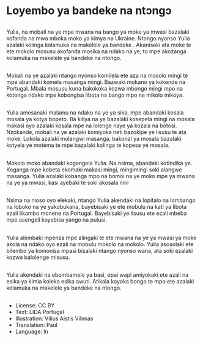 # Loyembo ya bandeke na ntɔngɔ

##
Yulia, na mobali na ye mpe mwana na bango ya moke ya mwasi bazalaki kofanda na mwa mboka moko ya kimya na Ukraine. Ntongo nyonso Yulia azalaki kolinga kolamuka na makelele ya bandeke . Akanisaki ata moke te ete mokolo mosusu akofanda mosika na ndako na ye, to mpe akozanga kolamuka na makelele ya bandeke na ntongo.

##
Mobali na ye azalaki ntango nyonso komilela ete aza na mosolo mingi te mpe abandaki komela masanga mingi. Bazwaki mokano ya kokende na Portugal. Mbala mosusu kuna bakokoka kozwa mbongo mingi mpo na kotonga ndako mpe kobongisa libota na bango mpo na mikolo mikoya.

##
 Yulia amesanaki malamu na ndako na ye ya sika, mpe abandaki kosala mosala ya kotya bopeto. Ba kiliya na ye bazalaki kosepela mingi na mosala makasi oyo azalaki kosala mpe na lolenge naye ya kozala na botosi. Nzokande, mobali na ye azalaki komiyoka neti bazokipe ye lisusu te ata moke. Lokola azalaki molangwi masanga, bakonzi ya mosala bazalaki kotyela ye motema te mpe bazalaki kolinga te kopesa ye mosala.

##
Mokolo moko abandaki kogangela Yulia. Na nsima, abandaki kotindika ye. Koganga mpe kobeta ekomaki makasi mingi, mingimingi soki alangwe masanga. Yulia azalaki kobanga mpo na bomoi na ye moko mpe ya mwana na ye ya mwasi, kasi ayebaki te soki akosala nini

##
Nsima na nioso oyo elekaki, ntango Yulia akendaki na lopitalo na lombango na loboko na ye yakobukana, bayebisaki ye ete mobulu na kati ya libota ezali likambo monene na Portugal. Bayebisaki ye lisusu ete ezali mbeba mpe asengeli koyebisa yango na pulusi.

##
Yulia alembaki mpenza mpe alingaki te ete mwana na ye ya mwasi ya moke akola na ndako oyo ezali na mobulu mokolo na mokolo. Yulia asosolaki ete bilembo ya komonisa mpasi bizalaki ntango nyonso wana, ata soki ezalaki kozwa balolenge misusu.

##
Yulia akendaki na ebombamelo ya basi, epai wapi amiyokaki ete azali na esika ya kimia koleka esika awuti. Atikala koyoka bongo te mpo ete azalaki kolamuka na makelele ya bandeke na ntongo.

##
* License: CC BY
* Text: LIDA Portugal
* Illustration: Vilius Aistis Vilimas
* Translation: Paul
* Language: ln
